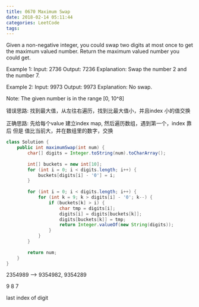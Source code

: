 ```yaml
---
title: 0670 Maximum Swap
date: 2018-02-14 05:11:44
categories: LeetCode
tags:
---
```


Given a non-negative integer, you could swap two digits at most once to get the maximum valued number. Return the maximum valued number you could get.

Example 1:
Input: 2736
Output: 7236
Explanation: Swap the number 2 and the number 7.

Example 2:
Input: 9973
Output: 9973
Explanation: No swap.

Note:
The given number is in the range [0, 10^8]

错误思路: 找到最大值，从左往右遍历，找到比最大值小，并且index 小的值交换


正确思路: 先给每个value 建立index map, 然后遍历数组，遇到第一个，index 靠后 但是 值比当前大，并在数组里的数字，交换


```java
class Solution {
    public int maximumSwap(int num) {
        char[] digits = Integer.toString(num).toCharArray();
        
        int[] buckets = new int[10];
        for (int i = 0; i < digits.length; i++) {
            buckets[digits[i] - '0'] = i;
        }
        
        for (int i = 0; i < digits.length; i++) {
            for (int k = 9; k > digits[i] - '0'; k--) {
                if (buckets[k] > i) {
                    char tmp = digits[i];
                    digits[i] = digits[buckets[k]];
                    digits[buckets[k]] = tmp;
                    return Integer.valueOf(new String(digits));
                }
            }
        }
        
        return num;
    }
}
```

2354989 --> 9354982, 9354289
    
9 8 7 
    
last index of digit
